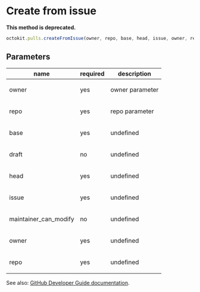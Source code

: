 # Create from issue

**This method is deprecated.**

```js
octokit.pulls.createFromIssue(owner, repo, base, head, issue, owner, repo);
```

## Parameters

<table>
  <thead>
    <tr>
      <th>name</th>
      <th>required</th>
      <th>description</th>
    </tr>
  </thead>
  <tbody>
    <tr><td>owner</td><td>yes</td><td>

owner parameter

</td></tr>
<tr><td>repo</td><td>yes</td><td>

repo parameter

</td></tr>
<tr><td>base</td><td>yes</td><td>

undefined

</td></tr>
<tr><td>draft</td><td>no</td><td>

undefined

</td></tr>
<tr><td>head</td><td>yes</td><td>

undefined

</td></tr>
<tr><td>issue</td><td>yes</td><td>

undefined

</td></tr>
<tr><td>maintainer_can_modify</td><td>no</td><td>

undefined

</td></tr>
<tr><td>owner</td><td>yes</td><td>

undefined

</td></tr>
<tr><td>repo</td><td>yes</td><td>

undefined

</td></tr>
  </tbody>
</table>

See also: [GitHub Developer Guide documentation](endpoint.documentationUrl).

